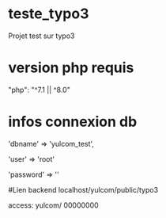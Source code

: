 # teste_typo3
Projet test sur typo3

# version php requis
"php": "^7.1 || ^8.0"
# infos connexion db
'dbname' => 'yulcom_test',

'user' => 'root'

'password' => ''

#Lien backend
localhost/yulcom/public/typo3

access: yulcom/ 00000000

